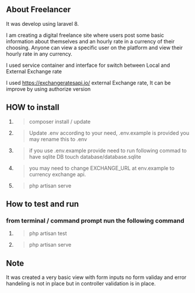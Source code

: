 ## About Freelancer

It was develop using laravel 8.

I am creating a digital freelance site where users post some basic information about themselves and an hourly rate in a currency of their choosing. Anyone can view a specific user on the platform and view their hourly rate in any currency.

I used service container and interface for switch between Local and External Exchange rate

I used https://exchangeratesapi.io/ external Exchange rate, It can be improve by using authorize version

## HOW to install

1.  > composer install / update
2.  > Update .env according to your need, .env.example is provided you may rename this to .env
3.  > if you use .env.example provide need to run following commad to have sqlite DB
    > touch database/database.sqlite
4.  > you may need to change EXCHANGE_URL at env.example to currency exchange api.
5.  > php artisan serve

## How to test and run

### from terminal / command prompt nun the following command

1.  > php artisan test
2.  > php artisan serve

## Note

It was created a very basic view with form inputs no form validay and error handeling is not in place but in controller validation is in place.
